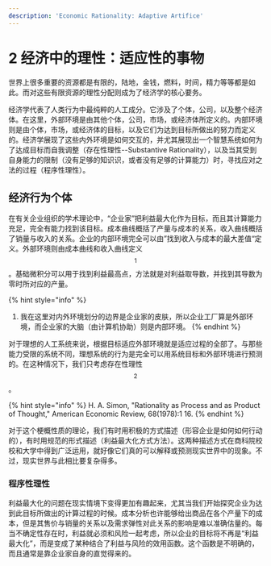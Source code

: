 ```yaml
---
description: 'Economic Rationality: Adaptive Artifice'
---
```


# 2 经济中的理性：适应性的事物

世界上很多重要的资源都是有限的，陆地，金钱，燃料，时间，精力等等都是如此。而对这些有限资源的理性分配则成为了经济学的核心要务。

经济学代表了人类行为中最纯粹的人工成分。它涉及了个体，公司，以及整个经济体。在这里，外部环境是由其他个体，公司，市场，或经济体所定义的。内部环境则是由个体，市场，或经济体的目标，以及它们为达到目标所做出的努力而定义的。经济学展现了这些内外环境是如何交互的，并尤其展现出一个智慧系统如何为了达成目标而自我调整（存在性理性--Substantive Rationality），以及当其受到自身能力的限制（没有足够的知识识，或者没有足够的计算能力）时，寻找应对之法的过程（程序性理性）。

## 经济行为个体

在有关企业组织的学术理论中，“企业家”把利益最大化作为目标，而且其计算能力充足，完全有能力找到该目标。成本曲线概括了产量与成本的关系，收入曲线概括了销量与收入的关系。企业的内部环境完全可以由”找到收入与成本的最大差值“定义。外部环境则由成本曲线和收入曲线定义$$^1$$。基础微积分可以用于找到利益最高点，方法就是对利益取导数，并找到其导数为零时所对应的产量。

{% hint style="info" %}
1. 我在这里对内外环境划分的边界是企业家的皮肤，所以企业工厂算是外部环境，而企业家的大脑（由计算机协助）则是内部环境。
{% endhint %}

对于理想的人工系统来说，根据目标适应外部环境就是适应过程的全部了。与那些能力受限的系统不同，理想系统的行为是完全可以用系统目标和外部环境进行预测的。在这种情况下，我们只考虑存在性理性$$^2$$。

{% hint style="info" %}
H. A. Simon, "Rationality as Process and as Product of Thought," American Economic Review, 68\(1978\):1 16.
{% endhint %}

对于这个梗概性质的理论，我们有时用积极的方式描述（形容企业是如何如何行动的），有时用规范的形式描述（利益最大化方式方法）。这两种描述方式在商科院校校和大学中得到广泛运用，就好像它们真的可以解释或预测现实世界中的现象。不过，现实世界与此相比要复杂得多。

### 程序性理性

利益最大化的问题在现实情境下变得更加有趣起来，尤其当我们开始探究企业为达到此目标所做出的计算过程的时候。成本分析也许能够给出商品在各个产量下的成本，但是其售价与销量的关系以及需求弹性对此关系的影响是难以准确估量的。每当不确定性存在时，利益就必须和风险一起考虑，所以企业的目标将不再是“利益最大化”，而是变成了某种结合了利益与风险的效用函数。这个函数是不明确的，而且通常是靠企业家自身的直觉得来的。


